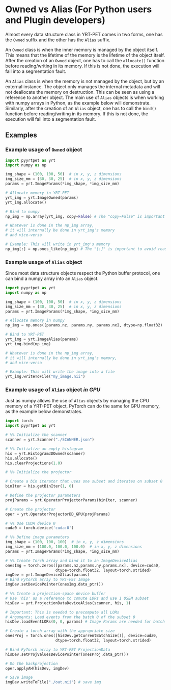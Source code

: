 # Owned vs Alias (For Python users and Plugin developers)

Almost every data structure class in YRT-PET comes in two forms, one has the
`Owned` suffix and the other has the `Alias` suffix.

An `Owned` class is when the inner memory is managed by the object itself.
This means that the lifetime of the memory is the lifetime of the object itself.
After the creation of an `Owned` object, one has to call the `allocate()`
function before reading/writing in its memory. If this is not done, the
execution will fail into a segmentation fault.

An `Alias` class is when the memory is not managed by the object, but by an
external instance. The object only manages the internal metadata and will not
deallocate the memory on destruction. This can be seen as using a reference to
another object. The main use of `Alias` objects is when working with numpy
arrays in Python, as the example below will demonstrate. Similarly, after the
creation of an `Alias` object, one has to call the `bind()` function before
reading/writing in its memory. If this is not done, the execution will fail
into a segmentation fault.

## Examples

### Example usage of `Owned` object
```python
import pyyrtpet as yrt
import numpy as np

img_shape = (100, 100, 50)  # in x, y, z dimensions
img_size_mm = (30, 30, 25)  # in x, y, z dimensions
params = yrt.ImageParams(*img_shape, *img_size_mm)

# Allocate memory in YRT-PET
yrt_img = yrt.ImageOwned(params)
yrt_img.allocate()

# Bind to numpy
np_img = np.array(yrt_img, copy=False) # The "copy=False" is important

# Whatever is done in the np_img array,
# it will internally be done in yrt_img's memory
# and vice-versa

# Example: This will write in yrt_img's memory
np_img[:] = np.ones_like(np_img) # The "[:]" is important to avoid reassignment
```

### Example usage of `Alias` object
Since most data structure objects respect the Python buffer protocol, one can
bind a numpy array into an `Alias` object.
```python
import pyyrtpet as yrt
import numpy as np

img_shape = (100, 100, 50)  # in x, y, z dimensions
img_size_mm = (30, 30, 25)  # in x, y, z dimensions
params = yrt.ImageParams(*img_shape, *img_size_mm)

# Allocate memory in numpy
np_img = np.ones([params.nz, params.ny, params.nx], dtype=np.float32)

# Bind to YRT-PET
yrt_img = yrt.ImageAlias(params)
yrt_img.bind(np_img)

# Whatever is done in the np_img array,
# it will internally be done in yrt_img's memory,
# and vice-versa

# Example: This will write the image into a file
yrt_img.writeToFile("my_image.nii")
```

### Example usage of `Alias` object *in GPU*
Just as numpy allows the use of `Alias` objects by managing the CPU memory of a
YRT-PET object, PyTorch can do the same for GPU memory, as the example below
demonstrates.
```python
import torch
import pyyrtpet as yrt

# %% Initialize the scanner
scanner = yrt.Scanner("./SCANNER.json")

# %% Initialize an empty histogram
his = yrt.Histogram3DOwned(scanner)
his.allocate()
his.clearProjections(1.0)

# %% Initialize the projector

# Create a bin iterator that uses one subset and iterates on subset 0
binIter = his.getBinIter(1, 0)

# Define the projector parameters
projParams = yrt.OperatorProjectorParams(binIter, scanner)

# Create the projector
oper = yrt.OperatorProjectorDD_GPU(projParams)

# %% Use CUDA device 0
cuda0 = torch.device('cuda:0')

# %% Define image parameters
img_shape = (100, 100, 100)  # in x, y, z dimensions
img_size_mm = (100.0, 100.0, 100.0)  # in x, y, z dimensions
params = yrt.ImageParams(*img_shape, *img_size_mm)

# %% Create Torch array and bind it to an ImageDeviceAlias
onesImg = torch.zeros([params.nz,params.ny,params.nx], device=cuda0,
                      dtype=torch.float32, layout=torch.strided)
imgDev = yrt.ImageDeviceAlias(params)
# Bind Pytorch array to YRT-PET Image
imgDev.setDevicePointer(onesImg.data_ptr())

# %% Create a projection-space device buffer
# Use 'his' as a reference to comute LORs and use 1 OSEM subset
hisDev = yrt.ProjectionDataDeviceAlias(scanner, his, 1)

# Important: This is needed to precompute all LORs
# Arguments: Load events from the batch 0 of the subset 0
hisDev.loadEventLORs(0, 0, params) # Image Params are needed for batch loading

# Create a torch array with the appropriate size
onesProj = torch.ones([hisDev.getCurrentBatchSize()], device=cuda0,
                      dtype=torch.float32, layout=torch.strided)

# Bind PyTorch array to YRT-PET ProjectionData
hisDev.setProjValuesDevicePointer(onesProj.data_ptr())

# Do the backprojection
oper.applyAH(hisDev, imgDev)

# Save image
imgDev.writeToFile("./out.nii") # save img
```
